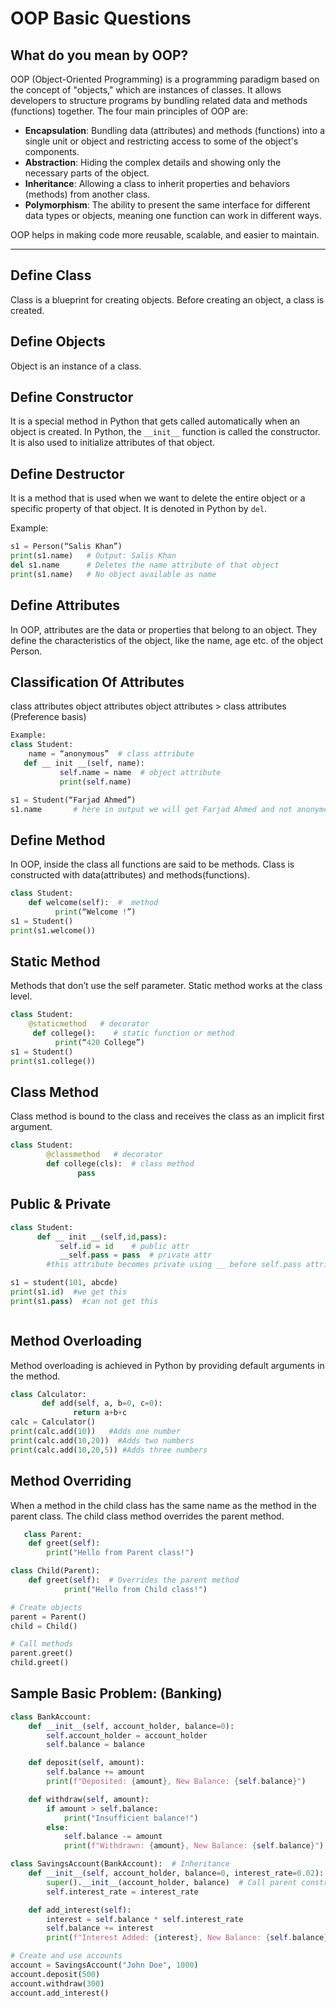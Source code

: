 # OOP Basic Questions

## What do you mean by OOP?

OOP (Object-Oriented Programming) is a programming paradigm based on the concept of "objects," which are instances of classes. It allows developers to structure programs by bundling related data and methods (functions) together. The four main principles of OOP are:
- **Encapsulation**: Bundling data (attributes) and methods (functions) into a single unit or object and restricting access to some of the object's components.
- **Abstraction**: Hiding the complex details and showing only the necessary parts of the object.
- **Inheritance**: Allowing a class to inherit properties and behaviors (methods) from another class.
- **Polymorphism**: The ability to present the same interface for different data types or objects, meaning one function can work in different ways.

OOP helps in making code more reusable, scalable, and easier to maintain.

---

## Define Class
Class is a blueprint for creating objects. Before creating an object, a class is created.

## Define Objects
Object is an instance of a class.

## Define Constructor
It is a special method in Python that gets called automatically when an object is created. In Python, the `__init__` function is called the constructor. It is also used to initialize attributes of that object.

## Define Destructor
It is a method that is used when we want to delete the entire object or a specific property of that object. It is denoted in Python by `del`.

Example:
```python
s1 = Person(“Salis Khan”)
print(s1.name)   # Output: Salis Khan
del s1.name      # Deletes the name attribute of that object
print(s1.name)   # No object available as name
```
## Define Attributes
In OOP, attributes are the data or properties that belong to an object. They define the characteristics of the object, like the name, age etc. of the object Person.

## Classification Of Attributes
class attributes 
object attributes
object attributes > class attributes (Preference basis)

```python
Example:
class Student:
    name = “anonymous”  # class attribute
   def __ init __(self, name):
           self.name = name  # object attribute
           print(self.name)

s1 = Student(“Farjad Ahmed”)
s1.name       # here in output we will get Farjad Ahmed and not anonymous because obj attr has more preference than class attr

```

## Define Method
In OOP, inside the class all functions are said to be methods. Class is constructed with data(attributes) and methods(functions).
``` python
class Student:
    def welcome(self):  #  method
          print(“Welcome !”)
s1 = Student()
print(s1.welcome()) 

```

## Static Method
Methods that don’t use the self parameter. Static method works at the class level.
``` python
class Student:
    @staticmethod   # decorator
     def college():    # static function or method
          print(“420 College”)
s1 = Student()
print(s1.college())

```

## Class Method
Class method is bound to the class and receives the class as an implicit first argument.
``` python
class Student:
        @classmethod   # decorator
        def college(cls):  # class method
               pass

```

## Public & Private
``` python
class Student:
      def __ init __(self,id,pass):
           self.id = id    # public attr
           __self.pass = pass  # private attr
        #this attribute becomes private using __ before self.pass attributes. Since it becomes private attributes outside the Student class we can’t use this pass data. but inside the class if we define another method we can still use pass inside that method. Outside the Student class we can get that pass not directly but get access to the method which used that private attribute pass.

s1 = student(101, abcde)
print(s1.id)  #we get this
print(s1.pass)  #can not get this



```

## Method Overloading
Method overloading is achieved in Python by providing default arguments in the method.
``` python
class Calculator:
       def add(self, a, b=0, c=0):
              return a+b+c
calc = Calculator()
print(calc.add(10))   #Adds one number
print(calc.add(10,20))  #Adds two numbers
print(calc.add(10,20,5)) #Adds three numbers


```

## Method Overriding
When a method in the child class has the same name as the method in the parent class. The child class method overrides the parent method.

```python
   class Parent:
    def greet(self):
        print("Hello from Parent class!")

class Child(Parent):
    def greet(self):  # Overrides the parent method
            print("Hello from Child class!")

# Create objects
parent = Parent()
child = Child()

# Call methods
parent.greet()
child.greet()


```

## Sample Basic Problem: (Banking)
```python
class BankAccount:
    def __init__(self, account_holder, balance=0):
        self.account_holder = account_holder
        self.balance = balance

    def deposit(self, amount):
        self.balance += amount
        print(f"Deposited: {amount}, New Balance: {self.balance}")

    def withdraw(self, amount):
        if amount > self.balance:
            print("Insufficient balance!")
        else:
            self.balance -= amount
            print(f"Withdrawn: {amount}, New Balance: {self.balance}")

class SavingsAccount(BankAccount):  # Inheritance
    def __init__(self, account_holder, balance=0, interest_rate=0.02):
        super().__init__(account_holder, balance)  # Call parent constructor
        self.interest_rate = interest_rate

    def add_interest(self):
        interest = self.balance * self.interest_rate
        self.balance += interest
        print(f"Interest Added: {interest}, New Balance: {self.balance}")

# Create and use accounts
account = SavingsAccount("John Doe", 1000)
account.deposit(500)
account.withdraw(300)
account.add_interest()



```

